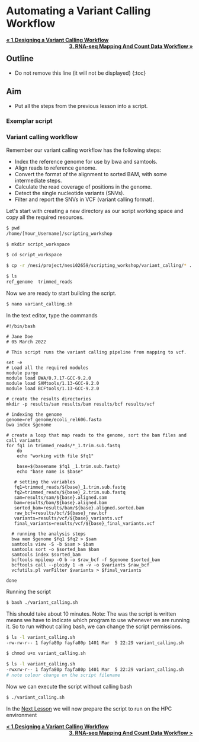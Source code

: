 # Automating a Variant Calling Workflow

<p style="text-align:left;">
  <b><a class="btn" href="https://genomicsaotearoa.github.io/Workshop-Bash_Scripting_And_HPC_Job_Scheduler/workshop_material/1_DesigningVariantC.html" style="background: var(--bs-green);font-weight:bold">&laquo; 1.Designing a Variant Calling Workflow</a></b> 
  <span style="float:right;">
    <b><a class="btn" href="https://genomicsaotearoa.github.io/Workshop-Bash_Scripting_And_HPC_Job_Scheduler/workshop_material/3_RNAseq.html" style="background: var(--bs-green);font-weight:bold">3. RNA-seq Mapping And Count Data Workflow &raquo;</a></b>
  </span>
</p>

## Outline
* Do not remove this line (it will not be displayed)
{:toc}

## Aim
- Put all the steps from the previous lesson into a script.

### Exemplar script


### Variant calling workflow
Remember our variant calling workflow has the following steps:
- Index the reference genome for use by bwa and samtools.
- Align reads to reference genome.
- Convert the format of the alignment to sorted BAM, with some intermediate steps.
- Calculate the read coverage of positions in the genome.
- Detect the single nucleotide variants (SNVs).
- Filter and report the SNVs in VCF (variant calling format).

Let's start with creating a new directory as our script working space and copy all the required resources.
```bash
$ pwd
/home/[Your_Username]/scripting_workshop

$ mkdir script_workspace

$ cd script_workspace

$ cp -r /nesi/project/nesi02659/scripting_workshop/variant_calling/* .

$ ls
ref_genome  trimmed_reads
```
Now we are ready to start building the script.

```bash
$ nano variant_calling.sh
```

In the text editor, type the commands
```
#!/bin/bash 

# Jane Doe
# 05 March 2022

# This script runs the variant calling pipeline from mapping to vcf.

set -e
# Load all the required modules
module purge
module load BWA/0.7.17-GCC-9.2.0
module load SAMtools/1.13-GCC-9.2.0
module load BCFtools/1.13-GCC-9.2.0

# create the results directories
mkdir -p results/sam results/bam results/bcf results/vcf

# indexing the genome
genome=ref_genome/ecoli_rel606.fasta
bwa index $genome

# create a loop that map reads to the genome, sort the bam files and call variants
for fq1 in trimmed_reads/*_1.trim.sub.fastq
    do
    echo "working with file $fq1"

    base=$(basename $fq1 _1.trim.sub.fastq)
    echo "base name is $base"

   # setting the variables
   fq1=trimmed_reads/${base}_1.trim.sub.fastq
   fq2=trimmed_reads/${base}_2.trim.sub.fastq
   sam=results/sam/${base}.aligned.sam
   bam=results/bam/${base}.aligned.bam
   sorted_bam=results/bam/${base}.aligned.sorted.bam
   raw_bcf=results/bcf/${base}_raw.bcf
   variants=results/vcf/${base}_variants.vcf
   final_variants=results/vcf/${base}_final_variants.vcf

  # running the analysis steps
  bwa mem $genome $fq1 $fq2 > $sam
  samtools view -S -b $sam > $bam
  samtools sort -o $sorted_bam $bam
  samtools index $sorted_bam
  bcftools mpileup -O b -o $raw_bcf -f $genome $sorted_bam
  bcftools call --ploidy 1 -m -v -o $variants $raw_bcf
  vcfutils.pl varFilter $variants > $final_variants

done
```

Running the script
```bash
$ bash ./variant_calling.sh
```
This should take about 10 minutes.
Note: The was the script is written means we have to indicate which program to use whenever we are running it. 
So to run without calling bash, we can change the script permissions.

```bash 
$ ls -l variant_calling.sh 
-rw-rw-r-- 1 fayfa80p fayfa80p 1401 Mar  5 22:29 variant_calling.sh

$ chmod u+x variant_calling.sh

$ ls -l variant_calling.sh 
-rwxrw-r-- 1 fayfa80p fayfa80p 1401 Mar  5 22:29 variant_calling.sh
# note colour change on the script filename
```
Now we can execute the script without calling bash
```bash
$ ./variant_calling.sh
```

In the [Next Lesson](https://github.com/GenomicsAotearoa/Workshop-Bash_Scripting_And_HPC_Job_Scheduler/tree/main/2.HPC_Job_Scheduling) we will now prepare the script to run on the HPC environment




<p style="text-align:left;">
  <b><a class="btn" href="https://genomicsaotearoa.github.io/Workshop-Bash_Scripting_And_HPC_Job_Scheduler/workshop_material/1_DesigningVariantC.html" style="background: var(--bs-green);font-weight:bold">&lt; 1.Designing a Variant Calling Workflow</a></b> 
  <span style="float:right;">
    <b><a class="btn" href="https://genomicsaotearoa.github.io/Workshop-Bash_Scripting_And_HPC_Job_Scheduler/workshop_material/3_RNAseq.html" style="background: var(--bs-green);font-weight:bold">3. RNA-seq Mapping And Count Data Workflow &gt;</a></b>
  </span>
</p>
